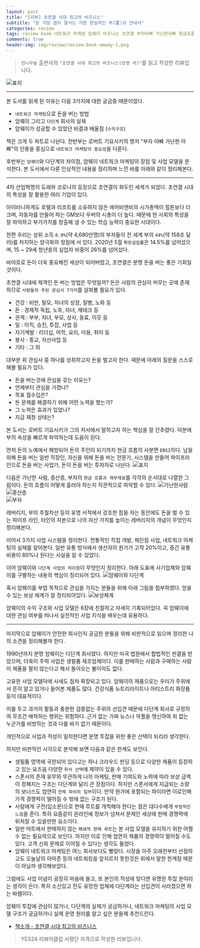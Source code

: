 ```yaml
---  
layout: post  
title: "[리뷰] 초연결 시대 최고의 비즈니스"  
subtitle: "돈 걱정 없이 잘사는 가장 현실적인 부(富)의 안내서"  
categories: review  
tags: review book 네트워크 마케팅 암웨이 비즈니스 초연결 부자아빠 가난한아빠 현금흐름 보상 다단계
comments: true  
header-img: img/review/review-book-amway-1.png
---  
```

  
> `전나무숲` 출판사의 `"초연결 시대 최고의 비즈니스(장영 저)"`를 읽고 작성한 리뷰입니다.  

![표지](https://telegeam.github.io/assets/img/review/review-book-amway-1.png)  

---

본 도서를 읽게 된 이유는 다음 3가지에 대한 궁금증 때문이었다.
* `네트워크 마케팅`으로 돈을 버는 방법
* 암웨이 그리고 `다단계` 회사의 실체
* 암웨이가 성공할 수 있었던 비결과 배울점 (`수익구조`)

책은 크게 두 파트로 나뉜다. 전반부는 로버트 기요사키의 명저 "부자 아빠 가난한 아빠"의 인용을 중심으로 `네트워크 마케팅의 중요성`을 다룬다.

후반부는 `암웨이`와 다단계의 차이점, 암웨이 네트워크 마케팅의 장점 및 사업 모델을 분석한다. 본 도서에서 다룬 인상적인 내용을 정리하며 느낀 바를 아래와 같이 정리해본다.

---

4차 산업혁명의 도래와 코로나의 등장으로 초연결이 화두인 세계가 되었다. 초연결 시대의 특성을 잘 활용한 여러 기업이 있다. 

아이러니하게도 호텔과 리조트를 소유하지 않은 에어비앤비의 시가총액이 힐튼보다 더 크며, 자동차를 만들어 파는 GM보다 우버의 시총이 더 높다. 때문에 현 사회의 특성을 잘 파악하고 부가가치를 창출해 낼 수 있는 학습 능력이 중요한 시대이다.

한편 우리는 상위 소득 `0.9%`(약 4,680만명)의 부자들이 전 세계 부의 `44%`(약 158조 달러)를 차지하는 양극화의 정점에 서 있다. 2020년 5월 `확장실업률`은 14.5%를 넘어섰으며, 15 ~ 29세 청년층의 실업자 비중이 26%를 넘어섰다. 

바야흐로 돈이 더욱 중요해진 세상이 되어버렸고, 초연결은 분명 돈을 버는 좋은 기회일 것이다.

초연결 시대에 제격인 돈 버는 방법은 무엇일까? 돈은 사람의 관심이 머무는 곳에 존재하므로 `사람들의 주된 관심사 7가지`를 살펴볼 필요가 있다.

* 건강 : 비만, 탈모, 자녀의 성장, 질병, 노화 등
* 돈 : 경제적 독립, 노후, 자녀, 재테크 등
* 관계 : 부부, 자녀, 부모, 상사, 동료, 이웃 등
* 일 : 이직, 승진, 투잡, 사업 등
* 자기계발 : 리더십, 어학, 요리, 미용, 취미 등
* 봉사 : 종교, 자선사업 등
* 기타 : 그 외

대부분 위 관심사 중 하나를 성취하고자 돈을 벌고자 한다. 때문에 아래의 질문을 스스로 해볼 필요가 있다.

* 돈을 버는것에 관심을 갖는 이유는?
* 언제부터 관심을 가졌나?
* 목표 월수입은?
* 돈 문제를 해결하기 위해 어떤 노력을 했는가?
* 그 노력은 효과가 있었나?
* 지금 재정 상태는?

본 도서는 로버트 기요사키가 그의 저서에서 말하고자 하는 핵심을 잘 간추렸다. 덕분에 부의 속성을 빠르게 파악하는데 도움이 된다. 

먼저 돈의 노예에서 해방되어 돈의 주인이 되기까지 현금 흐름의 사분면 `EBSI`이다. 남을 위해 돈을 버는 일반 직장인, 자신을 위해 돈을 버는 전문가, 시스템을 만들어 파이프라인으로 돈을 버는 사업가, 돈이 돈을 버는 투자자로 나뉜다.
![표지](https://telegeam.github.io/assets/img/review/review-book-amway-2.png)  

다음은 가난한 사람, 중산층, 부자의 `현금 흐름과 재무제표`를 각각의 순서대로 나열한 그림이다. 돈의 흐름이 어떻게 흘러야 하는지 직관적으로 파악할 수 있다.
![가난한사람](https://telegeam.github.io/assets/img/review/review-book-amway-3.png)  
![중산층](https://telegeam.github.io/assets/img/review/review-book-amway-4.png)  
![부자](https://telegeam.github.io/assets/img/review/review-book-amway-5.png)  

레버리지, 부의 추월차선 등의 유명 서적에서 강조한 잠을 자는 동안에도 돈을 벌 수 있는 파이프 라인, 타인의 자본으로 나의 자산 가치를 높이는 레버리지의 개념이 무엇인지 정리해본다. 

이어서 3가지 사업 시스템을 정리한다. 전통적인 직접 개발, 체인점 사업, 네트워크 마케팅의 실체를 알아본다. 일반 유통 방식에서 생산자의 원가가 고작 20%이고, 중간 유통 비용이 80%나 된다는 사실을 알 수 있었다.

이어 암웨이와 `다단계 사업의 차이점`이 무엇인지 정리한다. 아래 도표에 사기업체와 암웨이를 구별하는 내용의 핵심이 정리되어 있다.
![암웨이와 다단계](https://telegeam.github.io/assets/img/review/review-book-amway-6.png)  

혹시 암웨이를 부업 목적으로 관심을 가지는 분들을 위해 아래 그림을 첨부하였다. 얻을 수 있는 보상 체계가 잘 정리되어있다.
![보상체계](https://telegeam.github.io/assets/img/review/review-book-amway-6.png)  

암웨이의 수익 구조와 사업 모델은 6장에 친절하고 자세히 기록되어있다. 꼭 암웨이에 대한 관심 여부를 떠나서 실전적인 사업 지식을 배우는데 유용하다.

---

마지막으로 암웨이가 안전한 회사인지 궁금한 분들을 위해 비판적으로 읽으며 정리한 나의 소견을 정리해볼까 한다.

1990년까지 분명 암웨이는 다단계 회사였다. 하지만 미국 법원에서 합법적인 판결을 받았으며, 더욱이 주력 사업은 생필품 제조업체이다. 이를 판매하는 사람과 구매하는 사람이 제품을 팔지 않는다고 해서 돌아오는 불이익도 없다. 

고유한 사업 모델덕에 사세도 점차 확장되고 있다. 암웨이의 제품으로는 우리가 주위에서 흔히 알고 있거나 들어본 제품도 많다. 건강식품 뉴트리라이트나 아티스트리 화장품 등이 대표적이다.

이를 두고 과거의 활동과 충분한 검증없는 주위의 선입견 때문에 다단계 회사로 규정하여 무조건 배척하는 행위는 위험하다. 근거 없는 가짜 뉴스나 악플을 맹신하여 죄 없는 누군가를 비방하는 것과 다를 바가 없기 때문이다. 

개인적으로 사업과 적성이 일치한다면 분명 투잡을 위한 좋은 선택이 되리라 생각한다.

하지만 비판적인 시각으로 분석해 보면 다음과 같은 한계도 보인다.

* 생필품 영역에 국한되어 있다고는 하나 크라우드 펀딩 등으로 다양한 제품이 등장하고 있는 요즈음 다양한 `취사 선택`에 제약이 있을 수 있다.
* 스폰서의 존재 유무와 무관하게 나의 마케팅, 판매 기여도와 노력에 따라 보상 금액이 정해지는 구조는 다단계와 달리 큰 장점이다. 하지만 스폰서에게 지급되는 소량의 보너스도 엄연히 `전체 파이의 일부`이다. 만약 원가에 포함되는 파이라면 이로인해 가격 경쟁력이 떨어질 수 밖에 없는 구조가 된다.
* 사람에게 구전(입소문)으로 판매 루트를 개척해야 한다는 점은 대다수에게 `부정적인 느낌`을 준다. 특히 요즘같이 온라인에 정보가 넘쳐서 문제인 세상에 판매 경쟁력에 뒤처질 수 있을만한 요소이다.
* 일반 마트에서 판매하지 않는 `폐쇄적 판매 루트`는 본 사업 모델을 유지하기 위한 어쩔 수 없는 필요악으로 보인다. 하지만 이로 인해 엄연히 제품의 경쟁력이 떨어질 수도 있다. 고객 신뢰 문제로 이어질 수 있다는 생각도 들었다.
* 암웨이 네트워크 마케팅은 여느 회사보다도 빨랐다. 시장을 아주 오래전부터 선점하고도 오늘날의 아마존 등의 네트워킹을 앞지르지 못한것은 위에서 말한 한계점 때문이 아닐까 생각해보았다. 

그럼에도 사업 이념이 굉장히 마음에 들고, 또 본인의 적성에 맞다면 유명한 투잡 분야라는 생각이 든다. 특히 소신있고 전도 유망한 업체에 다단계라는 선입견이 사라졌으면 하는 바램이다.

암웨이 투잡에 관심이 많거나, 다단계의 실체가 궁금하거나, 네트워크 마케팅의 사업 모델 구조가 궁금하거나 실제 운영 원리를 알고 싶은 분들께 추천드린다.


* [책소개 - 초연결 시대 최고의 비즈니스](http://www.yes24.com/Product/Goods/91738415)

> YES24 리뷰어클럽 서평단 자격으로 작성한 리뷰입니다.